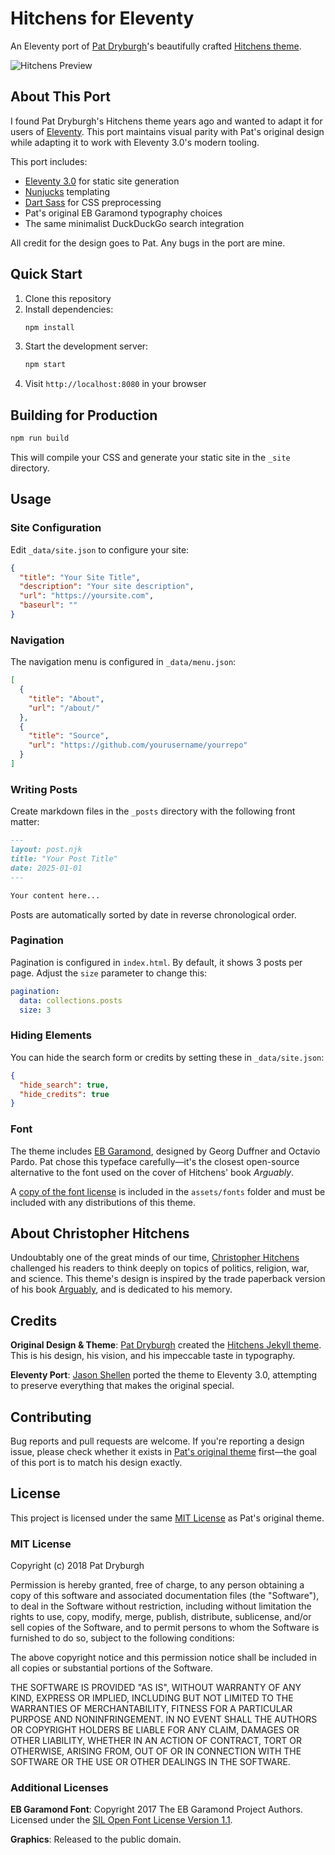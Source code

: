 # Hitchens for Eleventy

An Eleventy port of [Pat Dryburgh](https://patdryburgh.com)'s beautifully crafted [Hitchens theme](https://github.com/patdryburgh/hitchens).

![Hitchens Preview](https://raw.githubusercontent.com/patdryburgh/hitchens/master/screenshot.png)

## About This Port

I found Pat Dryburgh's Hitchens theme years ago and wanted to adapt it for users of [Eleventy](https://www.11ty.dev/). This port maintains visual parity with Pat's original design while adapting it to work with Eleventy 3.0's modern tooling.

This port includes:
- [Eleventy 3.0](https://www.11ty.dev/) for static site generation
- [Nunjucks](https://mozilla.github.io/nunjucks/) templating
- [Dart Sass](https://sass-lang.com/dart-sass) for CSS preprocessing
- Pat's original EB Garamond typography choices
- The same minimalist DuckDuckGo search integration

All credit for the design goes to Pat. Any bugs in the port are mine.

## Quick Start

1. Clone this repository
2. Install dependencies:
   ```bash
   npm install
   ```
3. Start the development server:
   ```bash
   npm start
   ```
4. Visit `http://localhost:8080` in your browser

## Building for Production

```bash
npm run build
```

This will compile your CSS and generate your static site in the `_site` directory.

## Usage

### Site Configuration

Edit `_data/site.json` to configure your site:

```json
{
  "title": "Your Site Title",
  "description": "Your site description",
  "url": "https://yoursite.com",
  "baseurl": ""
}
```

### Navigation

The navigation menu is configured in `_data/menu.json`:

```json
[
  {
    "title": "About",
    "url": "/about/"
  },
  {
    "title": "Source",
    "url": "https://github.com/yourusername/yourrepo"
  }
]
```

### Writing Posts

Create markdown files in the `_posts` directory with the following front matter:

```markdown
---
layout: post.njk
title: "Your Post Title"
date: 2025-01-01
---

Your content here...
```

Posts are automatically sorted by date in reverse chronological order.

### Pagination

Pagination is configured in `index.html`. By default, it shows 3 posts per page. Adjust the `size` parameter to change this:

```yaml
pagination:
  data: collections.posts
  size: 3
```

### Hiding Elements

You can hide the search form or credits by setting these in `_data/site.json`:

```json
{
  "hide_search": true,
  "hide_credits": true
}
```

### Font

The theme includes [EB Garamond](https://fonts.google.com/specimen/EB+Garamond), designed by Georg Duffner and Octavio Pardo. Pat chose this typeface carefully—it's the closest open-source alternative to the font used on the cover of Hitchens' book *Arguably*.

A [copy of the font license](https://github.com/patdryburgh/hitchens/blob/master/assets/fonts/OFL.txt) is included in the `assets/fonts` folder and must be included with any distributions of this theme.

## About Christopher Hitchens

Undoubtably one of the great minds of our time, [Christopher Hitchens](https://en.wikipedia.org/wiki/Christopher_Hitchens) challenged his readers to think deeply on topics of politics, religion, war, and science. This theme's design is inspired by the trade paperback version of his book [Arguably](https://en.wikipedia.org/wiki/Arguably), and is dedicated to his memory.

## Credits

**Original Design & Theme**: [Pat Dryburgh](https://patdryburgh.com) created the [Hitchens Jekyll theme](https://github.com/patdryburgh/hitchens). This is his design, his vision, and his impeccable taste in typography.

**Eleventy Port**: [Jason Shellen](https://github.com/shellen) ported the theme to Eleventy 3.0, attempting to preserve everything that makes the original special.

## Contributing

Bug reports and pull requests are welcome. If you're reporting a design issue, please check whether it exists in [Pat's original theme](https://github.com/patdryburgh/hitchens) first—the goal of this port is to match his design exactly.

## License

This project is licensed under the same [MIT License](https://opensource.org/licenses/MIT) as Pat's original theme.

### MIT License

Copyright (c) 2018 Pat Dryburgh

Permission is hereby granted, free of charge, to any person obtaining a copy
of this software and associated documentation files (the "Software"), to deal
in the Software without restriction, including without limitation the rights
to use, copy, modify, merge, publish, distribute, sublicense, and/or sell
copies of the Software, and to permit persons to whom the Software is
furnished to do so, subject to the following conditions:

The above copyright notice and this permission notice shall be included in
all copies or substantial portions of the Software.

THE SOFTWARE IS PROVIDED "AS IS", WITHOUT WARRANTY OF ANY KIND, EXPRESS OR
IMPLIED, INCLUDING BUT NOT LIMITED TO THE WARRANTIES OF MERCHANTABILITY,
FITNESS FOR A PARTICULAR PURPOSE AND NONINFRINGEMENT. IN NO EVENT SHALL THE
AUTHORS OR COPYRIGHT HOLDERS BE LIABLE FOR ANY CLAIM, DAMAGES OR OTHER
LIABILITY, WHETHER IN AN ACTION OF CONTRACT, TORT OR OTHERWISE, ARISING FROM,
OUT OF OR IN CONNECTION WITH THE SOFTWARE OR THE USE OR OTHER DEALINGS IN
THE SOFTWARE.

### Additional Licenses

**EB Garamond Font**: Copyright 2017 The EB Garamond Project Authors. Licensed under the [SIL Open Font License Version 1.1](https://github.com/patdryburgh/hitchens/blob/master/assets/fonts/OFL.txt).

**Graphics**: Released to the public domain.
